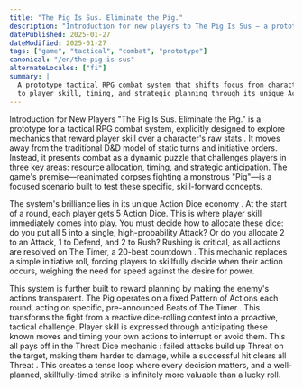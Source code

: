```yaml
---
title: "The Pig Is Sus. Eliminate the Pig."
description: "Introduction for new players to The Pig Is Sus — a prototype tactical RPG combat system that rewards player skill over character stats."
datePublished: 2025-01-27
dateModified: 2025-01-27
tags: ["game", "tactical", "combat", "prototype"]
canonical: "/en/the-pig-is-sus"
alternateLocales: ["fi"]
summary: |
  A prototype tactical RPG combat system that shifts focus from character stats 
  to player skill, timing, and strategic planning through its unique Action Dice economy.
---
```


Introduction for New Players
"The Pig Is Sus. Eliminate the Pig." is a prototype for a tactical RPG combat system, explicitly designed to explore mechanics that reward player skill over a character's raw stats . It moves away from the traditional D&D model of static turns and initiative orders. Instead, it presents combat as a dynamic puzzle that challenges players in three key areas: resource allocation, timing, and strategic anticipation. The game's premise—reanimated corpses fighting a monstrous "Pig"—is a focused scenario built to test these specific, skill-forward concepts.

The system's brilliance lies in its unique Action Dice economy . At the start of a round, each player gets 5 Action Dice. This is where player skill immediately comes into play. You must decide how to allocate these dice: do you put all 5 into a single, high-probability Attack? Or do you allocate 2 to an Attack, 1 to Defend, and 2 to Rush? Rushing is critical, as all actions are resolved on The Timer, a 20-beat countdown . This mechanic replaces a simple initiative roll, forcing players to skillfully decide when their action occurs, weighing the need for speed against the desire for power.

This system is further built to reward planning by making the enemy's actions transparent. The Pig operates on a fixed Pattern of Actions each round, acting on specific, pre-announced Beats of The Timer . This transforms the fight from a reactive dice-rolling contest into a proactive, tactical challenge. Player skill is expressed through anticipating these known moves and timing your own actions to interrupt or avoid them. This all pays off in the Threat Dice mechanic : failed attacks build up Threat on the target, making them harder to damage, while a successful hit clears all Threat . This creates a tense loop where every decision matters, and a well-planned, skillfully-timed strike is infinitely more valuable than a lucky roll.